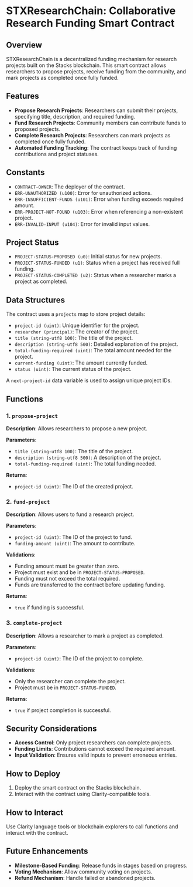 # STXResearchChain: Collaborative Research Funding Smart Contract

## Overview
STXResearchChain is a decentralized funding mechanism for research projects built on the Stacks blockchain. This smart contract allows researchers to propose projects, receive funding from the community, and mark projects as completed once fully funded.

## Features
- **Propose Research Projects**: Researchers can submit their projects, specifying title, description, and required funding.
- **Fund Research Projects**: Community members can contribute funds to proposed projects.
- **Complete Research Projects**: Researchers can mark projects as completed once fully funded.
- **Automated Funding Tracking**: The contract keeps track of funding contributions and project statuses.

## Constants
- `CONTRACT-OWNER`: The deployer of the contract.
- `ERR-UNAUTHORIZED (u100)`: Error for unauthorized actions.
- `ERR-INSUFFICIENT-FUNDS (u101)`: Error when funding exceeds required amount.
- `ERR-PROJECT-NOT-FOUND (u103)`: Error when referencing a non-existent project.
- `ERR-INVALID-INPUT (u104)`: Error for invalid input values.

## Project Status
- `PROJECT-STATUS-PROPOSED (u0)`: Initial status for new projects.
- `PROJECT-STATUS-FUNDED (u1)`: Status when a project has received full funding.
- `PROJECT-STATUS-COMPLETED (u2)`: Status when a researcher marks a project as completed.

## Data Structures
The contract uses a `projects` map to store project details:
- `project-id (uint)`: Unique identifier for the project.
- `researcher (principal)`: The creator of the project.
- `title (string-utf8 100)`: The title of the project.
- `description (string-utf8 500)`: Detailed explanation of the project.
- `total-funding-required (uint)`: The total amount needed for the project.
- `current-funding (uint)`: The amount currently funded.
- `status (uint)`: The current status of the project.

A `next-project-id` data variable is used to assign unique project IDs.

## Functions
### 1. `propose-project`
**Description**: Allows researchers to propose a new project.

**Parameters**:
- `title (string-utf8 100)`: The title of the project.
- `description (string-utf8 500)`: A description of the project.
- `total-funding-required (uint)`: The total funding needed.

**Returns**:
- `project-id (uint)`: The ID of the created project.

### 2. `fund-project`
**Description**: Allows users to fund a research project.

**Parameters**:
- `project-id (uint)`: The ID of the project to fund.
- `funding-amount (uint)`: The amount to contribute.

**Validations**:
- Funding amount must be greater than zero.
- Project must exist and be in `PROJECT-STATUS-PROPOSED`.
- Funding must not exceed the total required.
- Funds are transferred to the contract before updating funding.

**Returns**:
- `true` if funding is successful.

### 3. `complete-project`
**Description**: Allows a researcher to mark a project as completed.

**Parameters**:
- `project-id (uint)`: The ID of the project to complete.

**Validations**:
- Only the researcher can complete the project.
- Project must be in `PROJECT-STATUS-FUNDED`.

**Returns**:
- `true` if project completion is successful.

## Security Considerations
- **Access Control**: Only project researchers can complete projects.
- **Funding Limits**: Contributions cannot exceed the required amount.
- **Input Validation**: Ensures valid inputs to prevent erroneous entries.

## How to Deploy
1. Deploy the smart contract on the Stacks blockchain.
2. Interact with the contract using Clarity-compatible tools.

## How to Interact
Use Clarity language tools or blockchain explorers to call functions and interact with the contract.

## Future Enhancements
- **Milestone-Based Funding**: Release funds in stages based on progress.
- **Voting Mechanism**: Allow community voting on projects.
- **Refund Mechanism**: Handle failed or abandoned projects.

